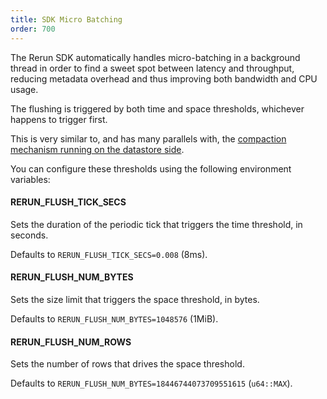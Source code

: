 ```yaml
---
title: SDK Micro Batching
order: 700
---
```



The Rerun SDK automatically handles micro-batching in a background thread in order to find a sweet spot between latency and throughput, reducing metadata overhead and thus improving both bandwidth and CPU usage.

The flushing is triggered by both time and space thresholds, whichever happens to trigger first.

This is very similar to, and has many parallels with, the [compaction mechanism running on the datastore side](./store-compaction).

You can configure these thresholds using the following environment variables:

#### RERUN_FLUSH_TICK_SECS

Sets the duration of the periodic tick that triggers the time threshold, in seconds.

Defaults to `RERUN_FLUSH_TICK_SECS=0.008` (8ms).

#### RERUN_FLUSH_NUM_BYTES

Sets the size limit that triggers the space threshold, in bytes.

Defaults to `RERUN_FLUSH_NUM_BYTES=1048576` (1MiB).

#### RERUN_FLUSH_NUM_ROWS

Sets the number of rows that drives the space threshold.

Defaults to `RERUN_FLUSH_NUM_BYTES=18446744073709551615` (`u64::MAX`).
